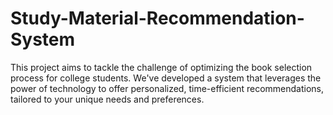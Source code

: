 # Study-Material-Recommendation-System

This project aims to tackle the challenge of optimizing the book selection process for college students. We've developed a system that leverages the power of technology to offer personalized, time-efficient recommendations, tailored to your unique needs and preferences.
